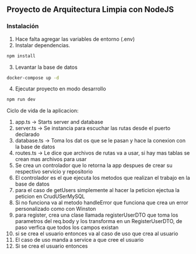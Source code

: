## Proyecto de Arquitectura Limpia con NodeJS

### Instalación

1. Hace falta agregar las variables de entorno (.env)
2. Instalar dependencias.
```bash
npm install
```
3. Levantar la base de datos
```bash
docker-compose up -d
```

4. Ejecutar proyecto en modo desarrollo
```bash
npm run dev
```



Ciclo de vida de la aplicacion:

1. app.ts -> Starts server and database
2. server.ts -> Se instancia para escuchar las rutas desde el puerto declarado
3. database.ts -> Toma los dat os que se le pasan y hace la conexion con la base de datos
4. routes.ts  -> Le dice que archivos de rutas va a usar, si hay mas tablas se crean mas archivos para usar
5. Se crea un controlador que lo retorna la app despues de crear su respectivo servicio y repositorio
6. El controlador es el que ejecuta los metodos que realizan el trabajo en la base de datos
7. para el caso de getUsers simplemente al hacer la peticion ejectua la peticion en CrudUSerMySQL
8. Si no funciona va al metodo handleError que funciona que crea un error personalizado como con Winston
9. para register, crea una clase llamada registerUserDTO que  toma los parametros del req.body y los transforma en un 
RegisterUserDTO,  de paso verfica que todos los campos existan
10. si se crea el usuario entonces va al caso de uso que crea al usuario
11. El caso de uso manda a service a que cree el usuario
12. Si se crea el  usuario entonces 


